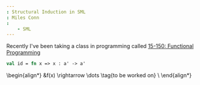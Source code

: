 ```yaml
---
: Structural Induction in SML
: Miles Conn
: 
    - SML
---
```


Recently I've been taking a class in programming called 
[15-150: Functional Programming](https://www.cs.cmu.edu/~15150/)

~~~~~~~~~~~~~~~~~~~~~~~~~~~~~~SML
val id = fn x => x : a' -> a'
~~~~~~~~~~~~~~~~~~~~~~~~~~~~~~

\begin{align*}
    &f(x) \rightarrow \dots \tag{to be worked on} \\
\end{align*}


